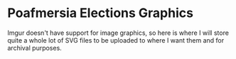 # Poafmersia Elections Graphics

Imgur doesn't have support for image graphics, so here is where I will store quite a whole lot of SVG files to be uploaded to where I want them and for archival purposes.
